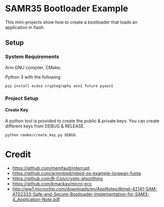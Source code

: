 # SAMR35 Bootloader Example

This mini-projects show how to create a bootloader that loads an application in flash.

## Setup

### System Requirements

Arm GNU compiler, CMake;

Python 3 with the following

```shell script
pip install ecdsa cryptography asn1 future pyasn1
```

### Project Setup

#### Create Key

A python tool is provided to create the public & private keys. You can create different keys from DEBUG & RELEASE.

```shell script
python cmake/create_key.py DEBUG
```

# Credit
  
  * https://github.com/memfault/interrupt
  * https://github.com/armmbed/mbed-os-example-lorawan-fuota
  * https://github.com/B-Con/crypto-algorithms
  * https://github.com/kmackay/micro-ecc
  * http://ww1.microchip.com/downloads/en/AppNotes/Atmel-42141-SAM-AT02333-Safe-and-Secure-Bootloader-Implementation-for-SAM3-4_Application-Note.pdf